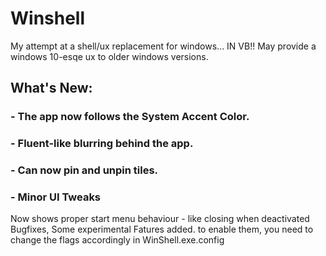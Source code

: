 # Winshell

My attempt at a shell/ux replacement for windows... IN VB!!
May provide a windows 10-esqe ux to older windows versions.

## What's New:

###  - The app now follows the System Accent Color.
###  - Fluent-like blurring behind the app.
###  - Can now pin and unpin tiles.
###  - Minor UI Tweaks

Now shows proper start menu behaviour - like closing when deactivated
Bugfixes, 
Some experimental Fatures added. to enable them, you need to change the flags accordingly in WinShell.exe.config
